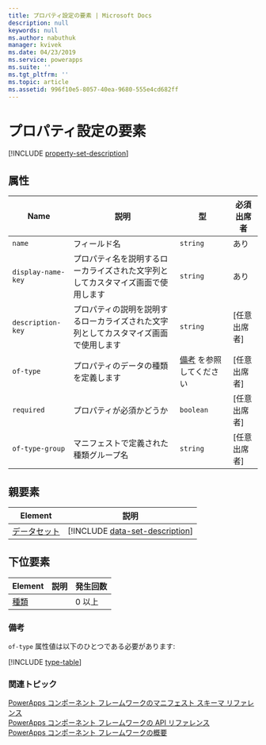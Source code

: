 ```yaml
---
title: プロパティ設定の要素 | Microsoft Docs
description: null
keywords: null
ms.author: nabuthuk
manager: kvivek
ms.date: 04/23/2019
ms.service: powerapps
ms.suite: ''
ms.tgt_pltfrm: ''
ms.topic: article
ms.assetid: 996f10e5-8057-40ea-9680-555e4cd682ff
---
```


# <a name="property-set-element"></a>プロパティ設定の要素

[!INCLUDE [property-set-description](includes/property-set-description.md)]

## <a name="attributes"></a>属性

|Name|説明|型|必須出席者|
|--|--|--|--|
|`name`|フィールド名|`string`|あり|
|`display-name-key`|プロパティ名を説明するローカライズされた文字列としてカスタマイズ画面で使用します|`string`|あり|
|`description-key`|プロパティの説明を説明するローカライズされた文字列としてカスタマイズ画面で使用します|`string`|[任意出席者]|
|`of-type`|プロパティのデータの種類を定義します|[備考](#remarks) を参照してください|[任意出席者]|
|`required`|プロパティが必須かどうか|`boolean`|[任意出席者]|
|`of-type-group`|マニフェストで定義された種類グループ名|`string`|[任意出席者]|

## <a name="parent-elements"></a>親要素

|Element|説明|
|--|--|
|[データセット](data-set.md)|[!INCLUDE [data-set-description](includes/data-set-description.md)]|

## <a name="child-elements"></a>下位要素

|Element|説明|発生回数|
|--|--|--|
|[種類](types.md)||0 以上|

### <a name="remarks"></a>備考

`of-type` 属性値は以下のひとつである必要があります:

[!INCLUDE [type-table](includes/type-table.md)]

### <a name="related-topics"></a>関連トピック

[PowerApps コンポーネント フレームワークのマニフェスト スキーマ リファレンス](index.md)<br/>
[PowerApps コンポーネント フレームワークの API リファレンス](../reference/index.md)<br/>
[PowerApps コンポーネント フレームワークの概要](../overview.md)